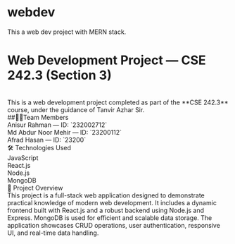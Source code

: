 # webdev
This a web dev project with MERN stack.
<br>
# Web Development Project — CSE 242.3 (Section 3)
<br>
This is a web development project completed as part of the **CSE 242.3** course, under the guidance of Tanvir Azhar Sir.
<br>
##👨‍💻Team Members
<br>
Anisur Rahman — ID: `232002712`
<br>
Md Abdur Noor Mehir — ID: `23200112`
<br>
Afrad Hasan — ID: `23200`
<br>
🛠️ Technologies Used
<br>
JavaScript
<br>
React.js
<br>
Node.js
<br>
MongoDB
<br>
📌 Project Overview
<br>
This project is a full-stack web application designed to demonstrate practical knowledge of modern web development. It includes a dynamic frontend built with React.js and a robust backend using Node.js and Express. MongoDB is used for efficient and scalable data storage. The application showcases CRUD operations, user authentication, responsive UI, and real-time data handling.
